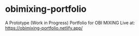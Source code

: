 # obimixing-portfolio
A Prototype (Work in Progress) Portfolio for OBI MIXING
Live at: https://obimixing-portfolio.netlify.app/
